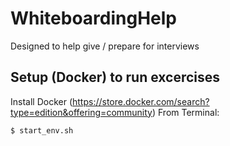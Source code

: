 # WhiteboardingHelp
Designed to help give / prepare for interviews

## Setup (Docker) to run excercises
Install Docker (https://store.docker.com/search?type=edition&offering=community)
From Terminal:
```
$ start_env.sh
```
